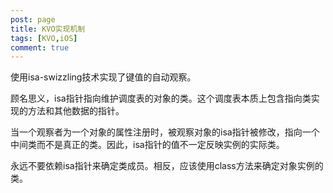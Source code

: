```yaml
---
post: page
title: KVO实现机制
tags: [KVO,iOS]
comment: true
---
```

使用isa-swizzling技术实现了键值的自动观察。

顾名思义，isa指针指向维护调度表的对象的类。这个调度表本质上包含指向类实现的方法和其他数据的指针。

当一个观察者为一个对象的属性注册时，被观察对象的isa指针被修改，指向一个中间类而不是真正的类。因此，isa指针的值不一定反映实例的实际类。

永远不要依赖isa指针来确定类成员。相反，应该使用class方法来确定对象实例的类。
